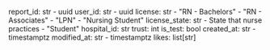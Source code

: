 report_id: str - uuid
user_id: str - uuid
license: str
	- "RN - Bachelors"
	- "RN - Associates"
	- "LPN"
	- "Nursing Student"
license_state: str
	- State that nurse practices
	- "Student"
hospital_id: str
trust: int
is_test: bool
created_at: str - timestamptz
modified_at: str - timestamptz
likes: list[str]


